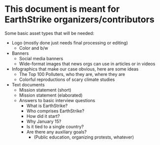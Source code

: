 # This document is meant for EarthStrike organizers/contributors

Some basic asset types that will be needed:
* Logo (mostly done just needs final processing or editing)
    * Color and b/w
* Banners
    * Social media banners
    * Wide-format images that news orgs can use in articles or in videos
* Infographics that make our case obvious, here are some ideas
    * The Top 100 Polluters, who they are, where they are
    * Colorful reproductions of scary climate studies
* Text documents
    * Mission statement (short)
    * Mission statement (elaborated)
    * Answers to basic interview questions
        * What is EarthStrike?
        * Who comprises EarthStrike?
        * How did it start?
        * Why January 15?
        * Is it tied to a single country?
        * Are there any auxiliary goals?
            * (Public education, organizing protests, whatever)


